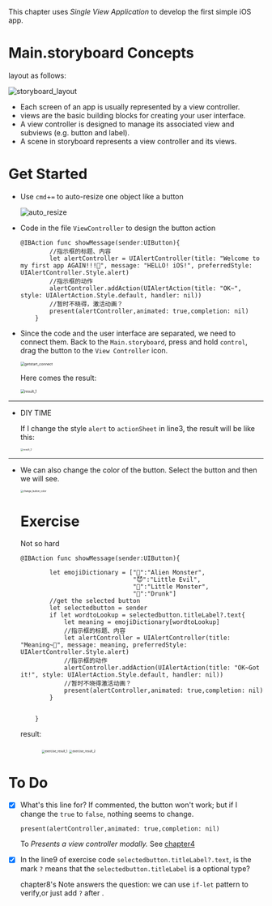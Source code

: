 This chapter uses _Single View Application_ to develop the first simple iOS app.

# Main.storyboard Concepts

layout as follows:

![storyboard_layout](graph/story_layout.png)

* Each screen of an app is usually represented by a view controller.
* views are the basic building blocks for creating your user interface.
* A view controller is designed to manage its associated view and subviews (e.g. button and label).
* A scene in storyboard represents a view controller and its views.


# Get Started

* Use `cmd`+`=` to auto-resize one object like a button

  ![auto_resize](graph/auto_resize.png)

* Code in the file `ViewController` to design the button action

  ```sw
  @IBAction func showMessage(sender:UIButton){
          //指示框的标题、内容
          let alertController = UIAlertController(title: "Welcome to my first app AGAIN!!!🥳", message: "HELLO! iOS!", preferredStyle: UIAlertController.Style.alert)
          //指示框的动作
          alertController.addAction(UIAlertAction(title: "OK~", style: UIAlertAction.Style.default, handler: nil))
          //暂时不晓得，激活动画？
          present(alertController,animated: true,completion: nil)
      }
  ```

* Since the code and the user interface are separated, we need to connect them. Back to the `Main.storyboard`, press and hold `control`, drag the button to the `View Controller` icon.

  <img src="graph/getstart_connect.png" alt="getstart_connect" style="zoom:50%;" />

  Here comes the result:

  <img src="graph/result_1.png" alt="result_1" style="zoom:50%;" />

---

* DIY TIME

  If I change the style `alert` to `actionSheet` in line3, the result will be like this:

  <img src="graph/result_2.png" alt="result_2" style="zoom:33%;" />

---

* We can also change the color of the button. Select the button and then we will see.

  <img src="graph/change_button_color.png" alt="change_button_color" style="zoom:33%;" />

  # Exercise

  Not so hard

  ```sw
  @IBAction func showMessage(sender:UIButton){
          
          let emojiDictionary = ["👾":"Alien Monster",
                                 "😈":"Little Evil",
                                 "👻":"Little Monster",
                                 "🥴":"Drunk"]
          //get the selected button
          let selectedbutton = sender
          if let wordtoLookup = selectedbutton.titleLabel?.text{
              let meaning = emojiDictionary[wordtoLookup]
              //指示框的标题、内容
              let alertController = UIAlertController(title: "Meaning~🥳", message: meaning, preferredStyle: UIAlertController.Style.alert)
              //指示框的动作
              alertController.addAction(UIAlertAction(title: "OK~Got it!", style: UIAlertAction.Style.default, handler: nil))
              //暂时不晓得激活动画？
              present(alertController,animated: true,completion: nil)
          }
          
          
      }
  ```

  result:

  &emsp;&emsp;&emsp;<img src="graph/exercise_result_1.png" alt="exercise_result_1" style="zoom: 40%;" /> <img src="graph/exercise_result_2.png" alt="exercise_result_2" style="zoom: 40%;" />

# To Do

- [x] What's this line for? If commented, the button won't work; but if I change the `true` to `false`, nothing seems to change.

  ```sw
  present(alertController,animated: true,completion: nil)
  ```

  To *Presents a view controller modally.* See [chapter4](../chapter4/chapter4.md)

- [x] In the line9 of exercise code `selectedbutton.titleLabel?.text`, is the mark `?` means that the `selectedbutton.titleLabel` is a optional type?

  chapter8's Note answers the question: we can use `if-let` pattern to verify,or just add `?` after .